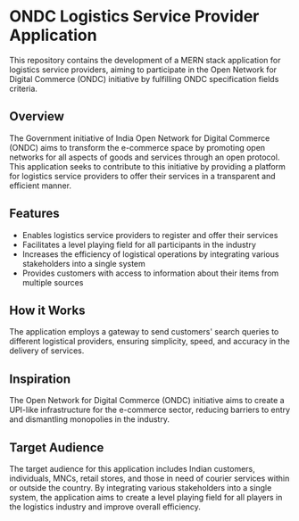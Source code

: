 # ONDC Logistics Service Provider Application

This repository contains the development of a MERN stack application for logistics service providers, aiming to participate in the Open Network for Digital Commerce (ONDC) initiative by fulfilling ONDC specification fields criteria. 

## Overview

The Government initiative of India Open Network for Digital Commerce (ONDC) aims to transform the e-commerce space by promoting open networks for all aspects of goods and services through an open protocol. This application seeks to contribute to this initiative by providing a platform for logistics service providers to offer their services in a transparent and efficient manner.

## Features

- Enables logistics service providers to register and offer their services
- Facilitates a level playing field for all participants in the industry
- Increases the efficiency of logistical operations by integrating various stakeholders into a single system
- Provides customers with access to information about their items from multiple sources

## How it Works

The application employs a gateway to send customers' search queries to different logistical providers, ensuring simplicity, speed, and accuracy in the delivery of services.

## Inspiration

The Open Network for Digital Commerce (ONDC) initiative aims to create a UPI-like infrastructure for the e-commerce sector, reducing barriers to entry and dismantling monopolies in the industry.

## Target Audience

The target audience for this application includes Indian customers, individuals, MNCs, retail stores, and those in need of courier services within or outside the country. By integrating various stakeholders into a single system, the application aims to create a level playing field for all players in the logistics industry and improve overall efficiency.
